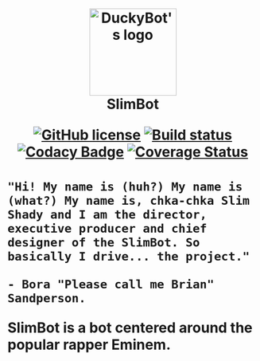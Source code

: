 <h1 align="center">
    <img src="https://djbooth.net/.image/t_share/MTUzNDg2MDIxMjc1Mjk2OTY2/eminem-artjpg.jpg" alt="DuckyBot's logo" width="175"/>
    <br>
    SlimBot
    <br>

[![GitHub license](https://img.shields.io/badge/license-MIT-blue.svg)](https://github.com/leestoge/SlimBot/blob/master/LICENSE)
[![Build status](https://ci.appveyor.com/api/projects/status/p6jmkiy4rsa3rw1f?svg=true)](https://ci.appveyor.com/project/leestoge/slimbot)
[![Codacy Badge](https://api.codacy.com/project/badge/Grade/cbd7696ac466474298637bdeb6d502a5)](https://app.codacy.com/app/leestoge/SlimBot?utm_source=github.com&utm_medium=referral&utm_content=leestoge/SlimBot&utm_campaign=Badge_Grade_Dashboard)
[![Coverage Status](https://coveralls.io/repos/github/leestoge/SlimBot/badge.svg?branch=master)](https://coveralls.io/github/leestoge/SlimBot?branch=master)
<h1>


    "Hi! My name is (huh?) My name is (what?) My name is, chka-chka Slim Shady and I am the director, executive producer and chief designer of the SlimBot. So basically I drive... the project."
    
    - Bora "Please call me Brian" Sandperson.

SlimBot is a bot centered around the popular rapper Eminem.